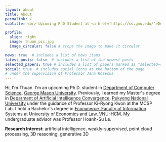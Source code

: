 ```yaml
---
layout: about
title: About
permalink: /
subtitle: <br> Upcoming PhD Student at <a href='https://cs.gmu.edu/'>Deparment of Computer Science</a>, <a href='https://www.gmu.edu/'>George Mason University</a>

profile:
  align: right
  image: thuan_pic.jpg
  image_circular: false # crops the image to make it circular

news: true  # includes a list of news items
latest_posts: false  # includes a list of the newest posts
selected_papers: true # includes a list of papers marked as "selected={true}"
social: true  # includes social icons at the bottom of the page
# under the supervision of Professor Jana Kosecka
---
```


Hi, I'm Thuan. I'm an upcoming Ph.D. student in <a href='https://cs.gmu.edu/'>Department of Computer Science</a>, <a href='https://www.gmu.edu/'>George Mason University</a>. Previously, I earned my Master's degree in <a href='http://ai_conv.pknu.ac.kr/eng/'>Deparment of Artificial Intelligence Convergence</a>, <a href='https://www.pknu.ac.kr/eng'>Pukyong National University</a> under the guidance of Professor Ki-Ryong Kwon at the MCSP Lab. I hold a Bachelor's degree in <a href='https://is.uel.edu.vn/'>Ecommerce, Faculty of Information Systems</a> at <a href='http://en.uel.edu.vn/'>University of Economics and Law, VNU-HCM</a>. My undergraduate advisor was Professor Hoanh-Su Le.

<b>Research Interest</b>: artificial intelligence, weakly-supervised, point cloud processing, 3D reasoning, generative 3D


